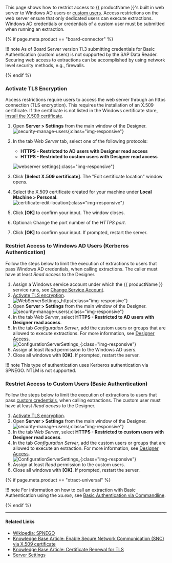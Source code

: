 
This page shows how to restrict access to {{ productName }}'s built in web server to Windows AD users or [custom users](user-management.md#create-custom-users).
Access restrictions on the web server ensure that only dedicated users can execute extractions. 
Windows AD credentials or credentials of a custom user must be submitted when running an extraction.

{% if page.meta.product == "board-connector" %}

!!! note
	As of Board Server version 11.3 submitting credentials for Basic Authentication (custom users) is not supported by the SAP Data Reader.
	Securing web access to extractions can be accomplished by using network level security methods, e.g., firewalls.

{% endif %}

### Activate TLS Encryption

Access restrictions require users to access the web server through an https connection (TLS encryption). 
This requires the installation of an X.509 certificate.
If the certificate is not listed in the Windows certificate store, [install the X.509 certificate](install-x.509-certificate.md/#create-and-import-the-x509-certificate).

1. Open **Server > Settings** from the main window of the Designer.<br>
![security-manage-users](../../assets/images/documentation/access-restriction/server-settings_manage.png){:class="img-responsive"}
2. In the tab *Web Server* tab, select one of the following protocols:
	- **HTTPS - Restricted to AD users with Designer read access**
	- **HTTPS - Restricted to custom users with Designer read access** 

	![webserver settings](../../assets/images/documentation/access-restriction/server-settings-security.png){:class="img-responsive"}
3. Click **[Select X.509 certificate]**. The "Edit certificate location" window opens.
4. Select the X.509 certificate created for your machine under **Local Machine > Personal**.<br>
![certificate-edit-location](../../assets/images/documentation/access-restriction/certificate-edit-location.png){:class="img-responsive"}
5. Click **[OK]** to confirm your input. The window closes.
6. Optional: Change the port number of the *HTTPS port*.
7. Click **[OK]** to confirm your input. If prompted, restart the server.

### Restrict Access to Windows AD Users (Kerberos Authentication) 

Follow the steps below to limit the execution of extractions to users that pass Windows AD credentials, when calling extractions.
The caller must have at least *Read access* to the Designer.

1. Assign a Windows service account under which the {{ productName }} service runs, see [Change Service Account](../server/service-account.md).
2. [Activate TLS encryption](#activate-tls-encryption). <br>
![WebServerSettings_https](../../assets/images/documentation/access-restriction/server-settings-sso-certificate.png){:class="img-responsive"}
3. Open **Server > Settings** from the main window of the Designer. <br>
![security-manage-users](../../assets/images/documentation/access-restriction/server-settings_manage.png){:class="img-responsive"}
4. In the tab *Web Server*, select **HTTPS - Restricted to AD users with Designer read access**.
5. In the tab *Configuration Server*, add the custom users or groups that are allowed to execute extractions. 
For more information, see [Designer Access](restrict-designer-access.md/#restrict-access-to-the-designer). <br>
![ConfigurationServerSettings_](../../assets/images/documentation/access-restriction/server-settings-sso-certificate-users.png){:class="img-responsive"}
6. Assign at least *Read* permission to the Windows AD users.
7. Close all windows with **[OK]**. If prompted, restart the server.

!!! note
	This type of authentication uses Kerberos authentication via SPNEGO. NTLM is not supported.


### Restrict Access to Custom Users (Basic Authentication)

Follow the steps below to limit the execution of extractions to users that pass [custom credentials](user-management.md/#create-custom-users), when calling extractions.
The custom user must have at least *Read access* to the Designer.

1. [Activate TLS encryption](#activate-tls-encryption).
2. Open **Server > Settings** from the main window of the Designer. <br>
![security-manage-users](../../assets/images/documentation/access-restriction/server-settings_manage.png){:class="img-responsive"}
3. In the tab *Web Server*, select **HTTPS - Restricted to custom users with Designer read access**.
4. In the tab *Configuration Server*, add the custom users or groups that are allowed to execute an extraction.
For more information, see [Designer Access](restrict-designer-access.md/#restrict-access-to-the-designer). <br>
![ConfigurationServerSettings_](../../assets/images/documentation/access-restriction/server-settings-sso-certificate-users.png){:class="img-responsive"}
4. Assign at least *Read* permission to the custom users.
5. Close all windows with **[OK]**. If prompted, restart the server.

{% if page.meta.product == "xtract-universal" %}

!!! note
	For information on how to call an extraction with Basic Authentication using the *xu.exe*, see [Basic Authentication via Commandline](../execute-and-automate/call-via-commandline.md#basic-authentication-via-commandline).

{% endif %}


*********
#### Related Links
- [Wikipedia: SPNEGO](https://en.wikipedia.org/wiki/SPNEGO)
- [Knowledge Base Article: Enable Secure Network Communication (SNC) via X.509 certificate](../../knowledge-base/enable-snc-using-pse-file.md)
- [Knowledge Base Article: Certificate Renewal for TLS](../../knowledge-base/certificate-renewal.md)
- [Server Settings](../server/server-settings.md)